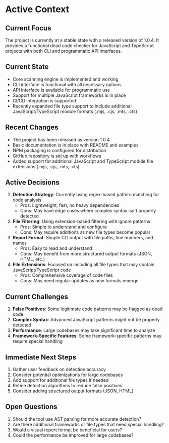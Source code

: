 # Active Context

## Current Focus

The project is currently at a stable state with a released version of 1.0.4. It provides a functional dead code checker for JavaScript and TypeScript projects with both CLI and programmatic API interfaces.

## Current State

- Core scanning engine is implemented and working
- CLI interface is functional with all necessary options
- API interface is available for programmatic use
- Support for multiple JavaScript frameworks is in place
- CI/CD integration is supported
- Recently expanded file type support to include additional JavaScript/TypeScript module formats (.mjs, .cjs, .mts, .cts)

## Recent Changes

- The project has been released as version 1.0.4
- Basic documentation is in place with README and examples
- NPM packaging is configured for distribution
- GitHub repository is set up with workflows
- Added support for additional JavaScript and TypeScript module file extensions (.mjs, .cjs, .mts, .cts)

## Active Decisions

1. **Detection Strategy**: Currently using regex-based pattern matching for code analysis
   - Pros: Lightweight, fast, no heavy dependencies
   - Cons: May have edge cases where complex syntax isn't properly detected
2. **File Filtering**: Using extension-based filtering with ignore patterns
   - Pros: Simple to understand and configure
   - Cons: May require additions as new file types become popular
3. **Report Format**: Simple CLI output with file paths, line numbers, and names
   - Pros: Easy to read and understand
   - Cons: May benefit from more structured output formats (JSON, HTML, etc.)
4. **File Extensions**: Focused on including all file types that may contain JavaScript/TypeScript code
   - Pros: Comprehensive coverage of code files
   - Cons: May need regular updates as new formats emerge

## Current Challenges

1. **False Positives**: Some legitimate code patterns may be flagged as dead code
2. **Complex Syntax**: Advanced JavaScript patterns might not be properly detected
3. **Performance**: Large codebases may take significant time to analyze
4. **Framework-Specific Features**: Some framework-specific patterns may require special handling

## Immediate Next Steps

1. Gather user feedback on detection accuracy
2. Consider potential optimizations for large codebases
3. Add support for additional file types if needed
4. Refine detection algorithms to reduce false positives
5. Consider adding structured output formats (JSON, HTML)

## Open Questions

1. Should the tool use AST parsing for more accurate detection?
2. Are there additional frameworks or file types that need special handling?
3. Would a visual report format be beneficial for users?
4. Could the performance be improved for large codebases?
